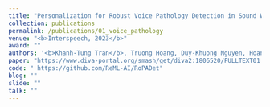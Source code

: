 ```yaml
---
title: "Personalization for Robust Voice Pathology Detection in Sound Waves"
collection: publications
permalink: /publications/01_voice_pathology
venue: "<b>Interspeech, 2023</b>"
award: ""
authors: '<b>Khanh-Tung Tran</b>, Truong Hoang, Duy-Khuong Nguyen, Hoang D. Nguyen, Xuan-Son Vu'
paper: "https://www.diva-portal.org/smash/get/diva2:1806520/FULLTEXT01.pdf"
code: " https://github.com/ReML-AI/RoPADet"
blog: ""
slide: ""
talk: ""
---
```

